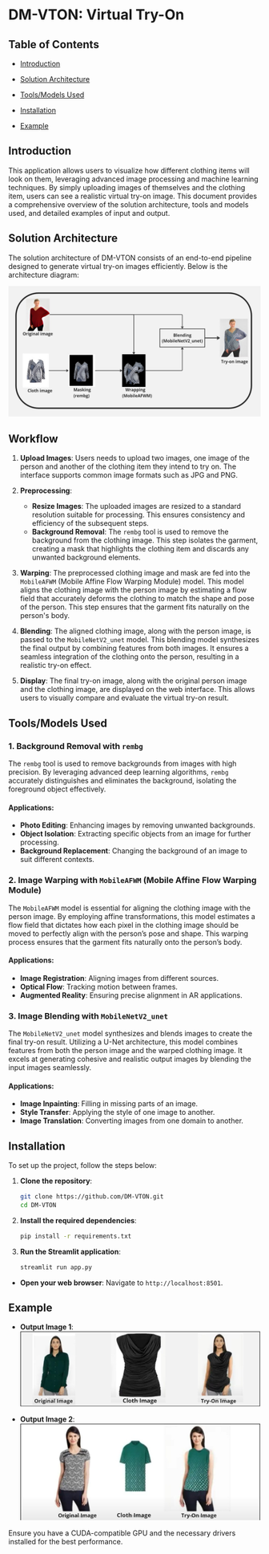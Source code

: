 # DM-VTON: Virtual Try-On

## Table of Contents

- [Introduction](#introduction)
  
- [Solution Architecture](#solution-architecture)
  
- [Tools/Models Used](#toolsmodels-used)

- [Installation](#installation)
  
- [Example](#example)


## Introduction

This application allows users to visualize how different clothing items will look on them, leveraging advanced image processing and machine learning techniques. By simply uploading images of themselves and the clothing item, users can see a realistic virtual try-on image. This document provides a comprehensive overview of the solution architecture, tools and models used, and detailed examples of input and output.

## Solution Architecture

The solution architecture of DM-VTON consists of an end-to-end pipeline designed to generate virtual try-on images efficiently. Below is the architecture diagram:

![Solution Architecture Diagram](https://github.com/Prajnabhandary/VITON/blob/fix-issue/Inpainting/Img_11.jpg)

## Workflow

1. **Upload Images**: Users needs to upload two images, one image of the person and another of the clothing item they intend to try on. The interface supports common image formats such as JPG and PNG.
   
2. **Preprocessing**: 
   - **Resize Images**: The uploaded images are resized to a standard resolution suitable for processing. This ensures consistency and efficiency of the subsequent steps.
   - **Background Removal**: The `rembg` tool is used to remove the background from the clothing image. This step isolates the garment, creating a mask that highlights the clothing item and discards any unwanted background elements.

3. **Warping**: The preprocessed clothing image and mask are fed into the `MobileAFWM` (Mobile Affine Flow Warping Module) model. This model aligns the clothing image with the person image by estimating a flow field that accurately deforms the clothing to match the shape and pose of the person. This step ensures that the garment fits naturally on the person's body.

4. **Blending**: The aligned clothing image, along with the person image, is passed to the `MobileNetV2_unet` model. This blending model synthesizes the final output by combining features from both images. It ensures a seamless integration of the clothing onto the person, resulting in a realistic try-on effect.

5. **Display**: The final try-on image, along with the original person image and the clothing image, are displayed on the web interface. This allows users to visually compare and evaluate the virtual try-on result.

## Tools/Models Used

### 1. Background Removal with `rembg`

The `rembg` tool is used to remove backgrounds from images with high precision. By leveraging advanced deep learning algorithms, `rembg` accurately distinguishes and eliminates the background, isolating the foreground object effectively.

#### Applications:
- **Photo Editing**: Enhancing images by removing unwanted backgrounds.
- **Object Isolation**: Extracting specific objects from an image for further processing.
- **Background Replacement**: Changing the background of an image to suit different contexts.

### 2. Image Warping with `MobileAFWM` (Mobile Affine Flow Warping Module)

The `MobileAFWM` model is essential for aligning the clothing image with the person image. By employing affine transformations, this model estimates a flow field that dictates how each pixel in the clothing image should be moved to perfectly align with the person’s pose and shape. This warping process ensures that the garment fits naturally onto the person’s body.

#### Applications:
- **Image Registration**: Aligning images from different sources.
- **Optical Flow**: Tracking motion between frames.
- **Augmented Reality**: Ensuring precise alignment in AR applications.

### 3. Image Blending with `MobileNetV2_unet`

The `MobileNetV2_unet` model synthesizes and blends images to create the final try-on result. Utilizing a U-Net architecture, this model combines features from both the person image and the warped clothing image. It excels at generating cohesive and realistic output images by blending the input images seamlessly.

#### Applications:
- **Image Inpainting**: Filling in missing parts of an image.
- **Style Transfer**: Applying the style of one image to another.
- **Image Translation**: Converting images from one domain to another.


## Installation

To set up the project, follow the steps below:

1. **Clone the repository**:
   ```sh
   git clone https://github.com/DM-VTON.git
   cd DM-VTON
   ```

2. **Install the required dependencies**:
   ```sh
   pip install -r requirements.txt
   ```

3. **Run the Streamlit application**:
   ```sh
   streamlit run app.py
   ```

- **Open your web browser**: Navigate to `http://localhost:8501`.


## Example

- **Output Image 1**:
  ![Example Output](https://github.com/Prajnabhandary/VITON/blob/main/Inpainting/img_7.jpg)

- **Output Image 2**:
  ![Example Output](https://github.com/Prajnabhandary/VITON/blob/main/Inpainting/img_8.jpg)

  
Ensure you have a CUDA-compatible GPU and the necessary drivers installed for the best performance.
